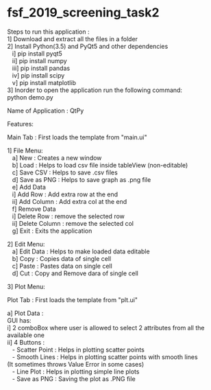 # fsf_2019_screening_task2

Steps to run this application :<br />
1] Download and extract all the files in a folder<br />
2] Install Python(3.5) and PyQt5 and other dependencies<br />
    &nbsp;&nbsp;&nbsp;i]    pip install pyqt5<br/>
    &nbsp;&nbsp;&nbsp;ii]   pip install numpy<br/>
    &nbsp;&nbsp;&nbsp;iii]  pip install pandas<br/>
    &nbsp;&nbsp;&nbsp;iv]   pip install scipy<br/>
    &nbsp;&nbsp;&nbsp;v]    pip install matplotlib<br />
3] Inorder to open the application run the following command:<br/>
   python demo.py<br  />

Name of Application : QtPy<br />

Features:<br />

Main Tab : First loads the template from "main.ui"<br />

1] File Menu:<br />
  &nbsp;&nbsp;&nbsp;a] New         : Creates a new window<br/>
  &nbsp;&nbsp;&nbsp;b] Load        : Helps to load csv file inside tableView (non-editable)<br/>
  &nbsp;&nbsp;&nbsp;c] Save CSV    : Helps to save .csv files<br/>
  &nbsp;&nbsp;&nbsp;d] Save as PNG : Helps to save graph as .png file<br/>
  &nbsp;&nbsp;&nbsp;e] Add Data<br/>
      &nbsp;&nbsp;&nbsp;i]  Add Row    : Add extra row at the end<br/>
      &nbsp;&nbsp;&nbsp;ii] Add Column : Add extra col at the end<br/>
  &nbsp;&nbsp;&nbsp;f] Remove Data <br/>
      &nbsp;&nbsp;&nbsp;i]  Delete Row    : remove the selected row <br/>
      &nbsp;&nbsp;&nbsp;ii] Delete Column : remove the selected col <br/>
  &nbsp;&nbsp;&nbsp;g] Exit : Exits the application <br />
  
2] Edit Menu:<br />
  &nbsp;&nbsp;&nbsp;a] Edit Data : Helps to make loaded data editable<br/>
  &nbsp;&nbsp;&nbsp;b] Copy      : Copies data of single cell<br/>
  &nbsp;&nbsp;&nbsp;c] Paste     : Pastes data on single cell<br/>
  &nbsp;&nbsp;&nbsp;d] Cut       : Copy and Remove dara of single cell<br/>
   
3] Plot Menu:<br />
   
   Plot Tab : First loads the template from "plt.ui"<br />
   
   a] Plot Data : <br />
      GUI has:<br/>
      i] 2 comboBox where user is allowed to select 2 attributes from all the available one<br/>
      ii] 4 Buttons : <br/>
          &nbsp;&nbsp;&nbsp;- Scatter Point : Helps in plotting scatter points<br/>
          &nbsp;&nbsp;&nbsp;- Smooth Lines  : Helps in plotting scatter points with smooth lines<br/>
            (It sometimes throws Value Error in some cases)<br/>
          &nbsp;&nbsp;&nbsp;- Line Plot     : Helps in plotting simple line plots<br/>
          &nbsp;&nbsp;&nbsp;- Save as PNG   : Saving the plot as .PNG file<br/>
          
      
